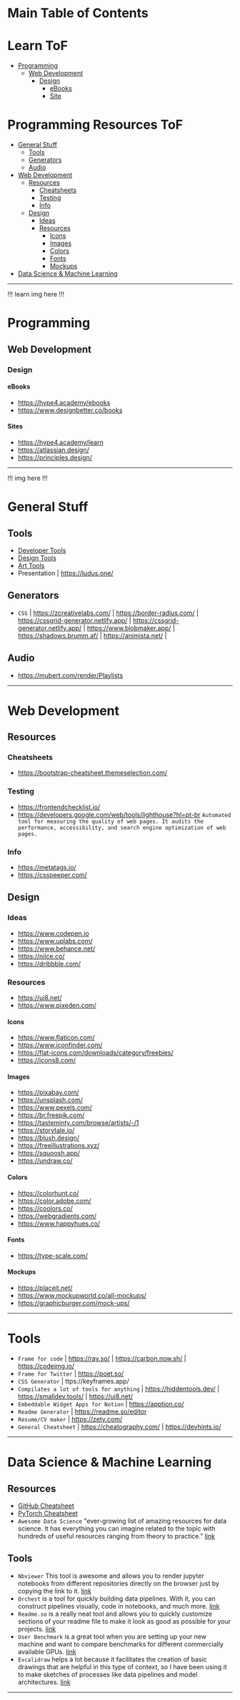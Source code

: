 # Main Table of Contents

# Learn ToF
- [Programming](#Programming)
  - [Web Development](#Web-Development)
    - [Design](#Design)
      - [eBooks](#eBooks)
      - [Site](#Sites)
# Programming Resources ToF
- [General Stuff](#General-Stuff)
  - [Tools](#Tools)
  - [Generators](#Generators)
  - [Audio](#Audio)
- [Web Development](#Web-Development)
  - [Resources](#Resources)
    - [Cheatsheets](#Cheatsheets)
    - [Testing](#Testing)
    - [Info](#Info)
  - [Design](#Design)
    - [Ideas](#Ideas)
    - [Resources](#Resources)
      - [Icons](#Icons)
      - [Images](#Images)
      - [Colors](#Colors)
      - [Fonts](#Fonts)
      - [Mockups](#Mockups)
- [Data Science & Machine Learning](#Data-Science-&-Machine-Learning)


---

!!! learn img here !!!

# Programming
## Web Development
### Design
#### eBooks
- https://hype4.academy/ebooks
- https://www.designbetter.co/books
#### Sites
- https://hype4.academy/learn
- https://atlassian.design/
- https://principles.design/

---

!!! img here !!!

# General Stuff
## Tools
- [Developer Tools](https://www.producthunt.com/topics/developer-tools)
- [Design Tools](https://www.producthunt.com/topics/design-tools)
- [Art Tools](https://www.producthunt.com/topics/art)
- Presentation | https://ludus.one/

## Generators
- `CSS` | https://zcreativelabs.com/ | https://border-radius.com/ | https://cssgrid-generator.netlify.app/ | https://cssgrid-generator.netlify.app/ | https://www.blobmaker.app/ | https://shadows.brumm.af/ | https://animista.net/ | 

## Audio
- https://mubert.com/render/Playlists

---
# Web Development
## Resources
### Cheatsheets
- https://bootstrap-cheatsheet.themeselection.com/
### Testing
- https://frontendchecklist.io/
- https://developers.google.com/web/tools/lighthouse?hl=pt-br `Automated tool for measuring the quality of web pages. It audits the performance, accessibility, and search engine optimization of web pages.`
### Info
- https://metatags.io/
- https://csspeeper.com/


## Design
### Ideas
- https://www.codepen.io
- https://www.uplabs.com/
- https://www.behance.net/
- https://niice.co/
- https://dribbble.com/

### Resources
- https://ui8.net/
- https://www.pixeden.com/
#### Icons
- https://www.flaticon.com/
- https://www.iconfinder.com/
- https://flat-icons.com/downloads/category/freebies/
- https://icons8.com/
#### Images
- https://pixabay.com/
- https://unsplash.com/
- https://www.pexels.com/
- https://br.freepik.com/
- https://tasteminty.com/browse/artists/-/1
- https://storytale.io/
- https://blush.design/
- https://freeillustrations.xyz/
- https://squoosh.app/
- https://undraw.co/
#### Colors
- https://colorhunt.co/
- https://color.adobe.com/
- https://coolors.co/
- https://webgradients.com/
- https://www.happyhues.co/
#### Fonts
- https://type-scale.com/
#### Mockups
- https://placeit.net/
- https://www.mockupworld.co/all-mockups/
- https://graphicburger.com/mock-ups/

---

# Tools
- `Frame for code` | https://ray.so/ | https://carbon.now.sh/ | https://codeimg.io/
- `Frame for Twitter` | https://poet.so/
- `CSS Generator` | ttps://keyframes.app/
- `Compilates a lot of tools for anything` | https://hiddentools.dev/ | https://smalldev.tools/ | https://ui8.net/
- `Embeddable Widget Apps for Notion` | https://apption.co/
- `Readme Generator` | https://readme.so/editor
- `Resume/CV maker` | https://zety.com/
- `General Cheatsheet` | https://cheatography.com/ | https://devhints.io/

---

# Data Science & Machine Learning
## Resources
- [GitHub Cheatsheet](https://education.github.com/git-cheat-sheet-education.pdf)
- [PyTorch Cheatsheet](https://pytorch.org/tutorials/beginner/ptcheat.html)
- `Awesome Data Science` "ever-growing list of amazing resources for data science. It has everything you can imagine related to the topic with hundreds of useful resources ranging from theory to practice." [link](https://github.com/academic/awesome-datascience)

## Tools
- `Nbviewer` This tool is awesome and allows you to render jupyter notebooks from different repositories directly on the browser just by copying the link to it. [link](https://nbviewer.org/)
- `Orchest` is a tool for quickly building data pipelines. With it, you can construct pipelines visually, code in notebooks, and much more. [link](https://github.com/orchest/orchest?utm_source=pocket_mylist)
- `Readme.so` is a really neat tool and allows you to quickly customize sections of your readme file to make it look as good as possible for your projects. [link](https://readme.so/)
- `User Benchmark` is a great tool when you are setting up your new machine and want to compare benchmarks for different commercially available GPUs. [link](https://gpu.userbenchmark.com/Compare/Nvidia-RTX-3080-vs-Nvidia-RTX-3070/4080vs4083)
- `Excalidraw` helps a lot because it facilitates the creation of basic drawings that are helpful in this type of context, so I have been using it to make sketches of processes like data pipelines and model architectures. [link](https://excalidraw.com/)
---
